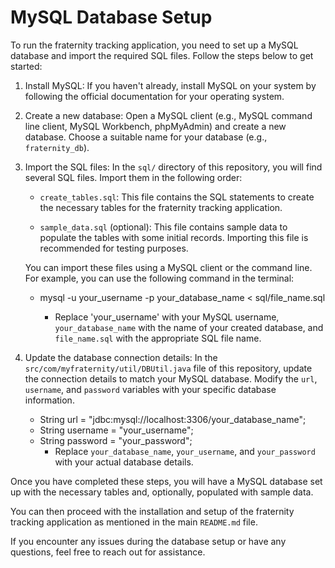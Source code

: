 # MySQL Database Setup

To run the fraternity tracking application, you need to set up a MySQL database and import the required SQL files. Follow the steps below to get started:

1. Install MySQL: If you haven't already, install MySQL on your system by following the official documentation for your operating system.

2. Create a new database: Open a MySQL client (e.g., MySQL command line client, MySQL Workbench, phpMyAdmin) and create a new database. Choose a suitable name for your database (e.g., `fraternity_db`).

3. Import the SQL files: In the `sql/` directory of this repository, you will find several SQL files. Import them in the following order:

   - `create_tables.sql`: This file contains the SQL statements to create the necessary tables for the fraternity tracking application.

   - `sample_data.sql` (optional): This file contains sample data to populate the tables with some initial records. Importing this file is recommended for testing purposes.

   You can import these files using a MySQL client or the command line. For example, you can use the following command in the terminal:
   
      - mysql -u your_username -p your_database_name < sql/file_name.sql
      
           - Replace 'your_username' with your MySQL username, `your_database_name` with the name of your created database, and `file_name.sql` with the appropriate SQL file name.
      
4. Update the database connection details: In the `src/com/myfraternity/util/DBUtil.java` file of this repository, update the connection details to match your MySQL database. Modify the `url`, `username`, and `password` variables with your specific database information.

   - String url = "jdbc:mysql://localhost:3306/your_database_name";
   - String username = "your_username";
   - String password = "your_password";
      - Replace `your_database_name`, `your_username`, and `your_password` with your actual database details. 



Once you have completed these steps, you will have a MySQL database set up with the necessary tables and, optionally, populated with sample data. 

You can then proceed with the installation and setup of the fraternity tracking application as mentioned in the main `README.md` file.

If you encounter any issues during the database setup or have any questions, feel free to reach out for assistance.

